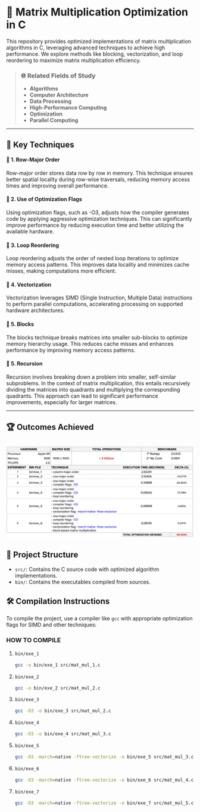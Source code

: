 # 🚀 Matrix Multiplication Optimization in C

This repository provides optimized implementations of matrix multiplication algorithms in C, leveraging advanced techniques to achieve high performance. We explore methods like blocking, vectorization, and loop reordering to maximize matrix multiplication efficiency.

> ### 🌐 Related Fields of Study
> - **Algorithms**
> - **Computer Architecture**
> - **Data Processing**
> - **High-Performance Computing**
> - **Optimization**
> - **Parallel Computing**
---

## 🌟 Key Techniques

#### 🔹 1. Row-Major Order
Row-major order stores data row by row in memory. This technique ensures better spatial locality during row-wise traversals, reducing memory access times and improving overall performance.

#### 🔹 2. Use of Optimization Flags

Using optimization flags, such as -O3, adjusts how the compiler generates code by applying aggressive optimization techniques. This can significantly improve performance by reducing execution time and better utilizing the available hardware.

#### 🔹 3. Loop Reordering
Loop reordering adjusts the order of nested loop iterations to optimize memory access patterns. This improves data locality and minimizes cache misses, making computations more efficient.

#### 🔹 4. Vectorization
Vectorization leverages SIMD (Single Instruction, Multiple Data) instructions to perform parallel computations, accelerating processing on supported hardware architectures.

#### 🔹 5. Blocks
The blocks technique breaks matrices into smaller sub-blocks to optimize memory hierarchy usage. This reduces cache misses and enhances performance by improving memory access patterns.

#### 🔹 5. Recursion

Recursion involves breaking down a problem into smaller, self-similar subproblems. In the context of matrix multiplication, this entails recursively dividing the matrices into quadrants and multiplying the corresponding quadrants. This approach can lead to significant performance improvements, especially for larger matrices.

---
## 🏆 Outcomes Achieved
![alt text](benchmark.png)
---

## 📂 Project Structure

- `src/`: Contains the C source code with optimized algorithm implementations.
- `bin/`: Contains the executables compiled from sources.

## 🛠️ Compilation Instructions

To compile the project, use a compiler like `gcc` with appropriate optimization flags for SIMD and other techniques:

### HOW TO COMPILE

1. `bin/exe_1`
    ```bash
    gcc -o bin/exe_1 src/mat_mul_1.c
2. `bin/exe_2`
    ```bash
    gcc -o bin/exe_2 src/mat_mul_2.c
3. `bin/exe_3`
    ```bash
    gcc -O3 -o bin/exe_3 src/mat_mul_2.c
4. `bin/exe_4`
    ```bash
    gcc -O3 -o bin/exe_4 src/mat_mul_3.c
5. `bin/exe_5`
    ```bash
    gcc -O3 -march=native -ftree-vectorize -o bin/exe_5 src/mat_mul_3.c
6. `bin/exe_6`
    ```bash
    gcc -O3 -march=native -ftree-vectorize -o bin/exe_6 src/mat_mul_4.c
7. `bin/exe_7`
    ```bash
    gcc -O3 -march=native -ftree-vectorize -o bin/exe_7 src/mat_mul_5.c